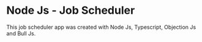 # Node Js - Job Scheduler
This job scheduler app was created with Node Js, Typescript, Objection Js and Bull Js.

